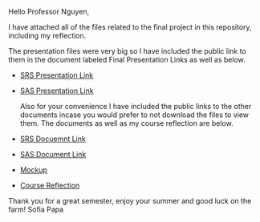 Hello Professor Nguyen, 

  I have attached all of the files related to the final project in this repository, including my reflection. 
  
  The presentation files were very big so I have included the public link to them in the document labeled Final Presentation Links as well as below.
  
- [SRS Presentation Link](https://drive.google.com/file/d/1nhkuKrqd9gv16DZDgqsrdXlmIlG72qRS/view?usp=sharing)
- [SAS Presentation Link](https://drive.google.com/file/d/1IGigAXeWjVMUT5tkaMQFpAuIp0CN2Wlc/view?usp=sharing)


  Also for your convenience I have included the public links to the other documents incase you would prefer to not download the files to view them. The documents as well as my course reflection are below. 

 - [SRS Docuemnt Link](https://docs.google.com/document/d/1YvMUKZZjq14x8g2wju5TTX-AhDScHnxOHW1oMI7Pci8/edit?usp=sharing)
 - [SAS Document Link](https://docs.google.com/document/d/1SVLsCy6OvM4vU9yvKEowloO-qAz51WtuZK1ZF1C6dYc/edit?usp=sharing)
 - [Mockup](https://drive.google.com/file/d/1Kh_obfSn505QmS2WJFRy_tAN1Wflp5Om/view?usp=sharing)

 - [Course Reflection](https://docs.google.com/document/d/1__XGlIPdFFUa0dxBtf5_26UUmmquEo9l-cnNur7gTPI/edit?usp=sharing)

Thank you for a great semester, enjoy your summer and good luck on the farm!
Sofia Papa
